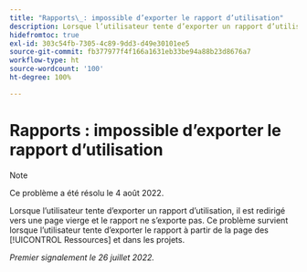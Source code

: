 ```yaml
---
title: "Rapports\_: impossible d’exporter le rapport d’utilisation"
description: Lorsque l’utilisateur tente d’exporter un rapport d’utilisation, il est redirigé vers une page vierge et le rapport ne s’exporte pas. Ce problème survient lorsque l’utilisateur tente d’exporter le rapport à partir de la page des [!UICONTROL ressources] et dans les projets.
hidefromtoc: true
exl-id: 303c54fb-7305-4c89-9dd3-d49e30101ee5
source-git-commit: fb377977f4f166a1631eb33be94a88b23d8676a7
workflow-type: ht
source-wordcount: '100'
ht-degree: 100%

---
```


# Rapports : impossible d’exporter le rapport d’utilisation

>[!NOTE]
>
>Ce problème a été résolu le 4 août 2022.

Lorsque l’utilisateur tente d’exporter un rapport d’utilisation, il est redirigé vers une page vierge et le rapport ne s’exporte pas. Ce problème survient lorsque l’utilisateur tente d’exporter le rapport à partir de la page des [!UICONTROL Ressources] et dans les projets.

_Premier signalement le 26 juillet 2022._

